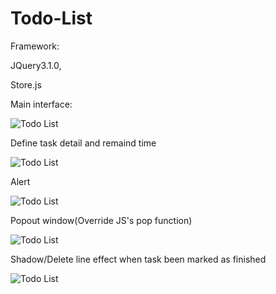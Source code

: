 # Todo-List

Framework: 

JQuery3.1.0, 

Store.js

Main interface:

![Todo List](https://s3.amazonaws.com/poly-screenshots.angel.co/Project/d5/632948/d76fab34d67b5197898e42b493529438-original.jpeg)

Define task detail and remaind time

![Todo List](https://s3.amazonaws.com/poly-screenshots.angel.co/Project/d5/632948/f0f2e52b963a02c836adf1f80b424653-original.jpeg)

Alert

![Todo List](https://s3.amazonaws.com/poly-screenshots.angel.co/Project/d5/632948/be0ec19ecb1bf6cc48ce95138ba5b50d-original.jpeg)

Popout window(Override JS's pop function)

![Todo List](https://s3.amazonaws.com/poly-screenshots.angel.co/Project/d5/632948/04e2e9cd9fd9fe729b0495d969a4c847-original.jpeg)

Shadow/Delete line effect when task been marked as finished

![Todo List](https://s3.amazonaws.com/poly-screenshots.angel.co/Project/d5/632948/7e7ec698b6e33296020fb5a78fe8f2ee-original.jpeg)
